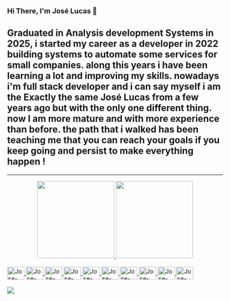 ### Hi There, I'm José Lucas 👋

## Graduated in Analysis development Systems in 2025, i started my career as a developer in 2022 building systems to automate some services for small companies. along this years i have been learning a lot and improving my skills. nowadays i'm full stack developer and i can say myself i am the Exactly the same José Lucas from a few years ago but with the only one different thing. now I am more mature and with more experience than before. the path that i walked has been teaching me that you can reach your goals if you keep going and persist to make everything happen !
***
<div align="center">
  <a href="https://github.com/JoseLucasdevv">
  <img height="180em" src="https://github-readme-stats.vercel.app/api?username=JoseLucasdevv&show_icons=true&theme=dark&include_all_commits=true&count_private=true"/>
  <img height="180em" src="https://github-readme-stats.vercel.app/api/top-langs/?username=JoseLucasdevv&layout=compact&langs_count=7&theme=dark"/>
</div>

  <div style="display: inline_block"><br>
    <img align="center" alt="Jose-intellij" height="30" width="40" src="https://cdn.jsdelivr.net/gh/devicons/devicon/icons/intellij/intellij-original.svg">
    <img align="center" alt="Jose-webstorm" height="30" width="40" src="https://cdn.jsdelivr.net/gh/devicons/devicon/icons/webstorm/webstorm-original.svg">
  <img align="center" alt="Jose-Ts" height="30" width="40" src="https://cdn.jsdelivr.net/gh/devicons/devicon/icons/typescript/typescript-original.svg">
  <img align="center" alt="Jose-Angular" height="30" width="40" src="https://cdn.jsdelivr.net/gh/devicons/devicon/icons/angular/angular-original.svg">
    <img align="center" alt="Jose-ansible" height="30" width="40" src="https://cdn.jsdelivr.net/gh/devicons/devicon/icons/ansible/ansible-original.svg">
    <img align="center" alt="Jose-java" height="30" width="40" src="https://cdn.jsdelivr.net/gh/devicons/devicon/icons/java/java-original.svg">
    <img align="center" alt="Jose-spring" height="30" width="40" src="https://cdn.jsdelivr.net/gh/devicons/devicon/icons/spring/spring-original.svg">
    <img align="center" alt="Jose-nodejs" height="30" width="40" src="https://cdn.jsdelivr.net/gh/devicons/devicon/icons/nodejs/nodejs-original.svg">
    <img align="center" alt="Jose-react" height="30" width="40" src="https://cdn.jsdelivr.net/gh/devicons/devicon/icons/react/react-original.svg">
    <img align="center" alt="Jose-docker" height="30" width="40" src="https://cdn.jsdelivr.net/gh/devicons/devicon/icons/docker/docker-original.svg">
</div>

<br>

<div> 
  <a href = "mailto:joselucas.dev@gmail.com"><img src="https://img.shields.io/badge/-Gmail-%23333?style=for-the-badge&logo=gmail&logoColor=white" target="_blank"></a>
</div>

